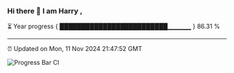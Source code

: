 ### Hi there 👋 I am Harry , 

⏳ Year progress { █████████████████████████▁▁▁▁▁ } 86.31 %

---

⏰ Updated on Mon, 11 Nov 2024 21:47:52 GMT

![Progress Bar CI](https://github.com/duykhang68/duykhang68/workflows/Progress%20Bar%20CI/badge.svg)
